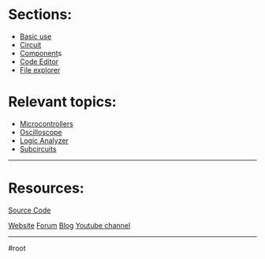 # Sections:
- [Basic use](Application/Basic%20use.md)
- [Circuit](Application/Circuit.md)
- [Component](1-Circuit/Component.md)s
- [Code Editor](2-Editor/Code%20Editor.md)
- [File explorer](3-Files/File%20explorer.md)

# Relevant topics:
- [ Microcontrollers](MCUs%20)
- [Oscilloscope](1-Circuit/Components/01-Meters/Oscilloscope.md)
- [Logic Analyzer](1-Circuit/Components/01-Meters/Logic%20Analyzer.md)
- [Subcircuits](1-Circuit/Components/Subcircuits.md)

---

# Resources:

[Source Code](4-Dev/Source%20Code.md)

[Website](https://www.simulide.com/)
[Forum](https://simulide.forumotion.com/)
[Blog](https://www.simulide.com/index.html)
[Youtube channel](https://www.youtube.com/@simulide6736/featured)

---

#root